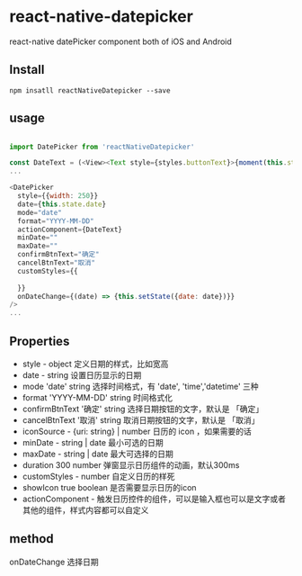 # react-native-datepicker
react-native datePicker component both of iOS and Android

## Install

`npm insatll reactNativeDatepicker --save`

## usage
```js

import DatePicker from 'reactNativeDatepicker'

const DateText = (<View><Text style={styles.buttonText}>{moment(this.state.date).format('YYYY') }</Text><Text style={[styles.buttonText, styles.buttonMonText]}>{moment(this.state.date).format('MM') }月</Text></View>)
...

<DatePicker
  style={{width: 250}}
  date={this.state.date}
  mode="date"
  format="YYYY-MM-DD"
  actionComponent={DateText}
  minDate=""
  maxDate=""
  confirmBtnText="确定"
  cancelBtnText="取消"
  customStyles={{
   
  }}
  onDateChange={(date) => {this.setState({date: date})}}
/>
...
```
## Properties

- style	-	object	定义日期的样式，比如宽高
- date	-	string 设置日历显示的日期
- mode	'date'	string 选择时间格式，有 'date', 'time','datetime' 三种
- format	'YYYY-MM-DD'	string	时间格式化
- confirmBtnText	'确定'	string	选择日期按钮的文字，默认是 「确定」
- cancelBtnText	'取消'	string 取消日期按钮的文字，默认是 「取消」
- iconSource	-	{uri: string} | number  日历的 icon ，如果需要的话
- minDate	-	string | date	最小可选的日期
- maxDate	-	string | date	最大可选择的日期
- duration	300	number	弹窗显示日历组件的动画，默认300ms
- customStyles	-	number	自定义日历的样死
- showIcon	true	boolean	是否需要显示日历的icon
- actionComponent - 触发日历控件的组件，可以是输入框也可以是文字或者其他的组件，样式内容都可以自定义

## method

onDateChange 选择日期
